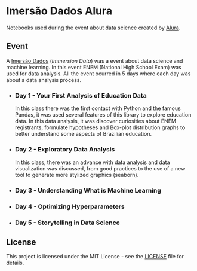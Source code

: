 # Imersão Dados Alura

Notebooks used during the event about data science created by [Alura](https://www.alura.com.br/).

## Event

A [Imersão Dados](https://www.alura.com.br/imersao-dados) (*Immersion Data*) was a event about data science and machine learning. In this event ENEM (National High School Exam) was used for data analysis. All the event ocurred in 5 days where each day was about a data analysis process.

* ### Day 1 - Your First Analysis of Education Data

    In this class there was the first contact with Python and the famous Pandas, it was used several features of this library to explore education data. In this data analysis, it was discover curiosities about ENEM registrants, formulate hypotheses and Box-plot distribution graphs to better understand some aspects of Brazilian education.

* ### Day 2 - Exploratory Data Analysis

    In this class, there was an advance with data analysis and data visualization was discussed, from good practices to the use of a new tool to generate more stylized graphics (seaborn).

* ### Day 3 - Understanding What is Machine Learning

* ### Day 4 - Optimizing Hyperparameters

* ### Day 5 - Storytelling in Data Science

## License

This project is licensed under the MIT License - see the [LICENSE](LICENSE) file for details.
